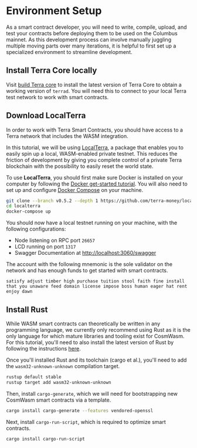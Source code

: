 # Environment Setup

As a smart contract developer, you will need to write, compile, upload, and test your contracts before deploying them to be used on the Columbus mainnet. As this development process can involve manually juggling multiple moving parts over many iterations, it is helpful to first set up a specialized environment to streamline development.

## Install Terra Core locally

Visit [build Terra core](/How-to/Run-a-full-Terra-node/Build-Terra-core.md) to install the latest version of Terra Core to obtain a working version of `terrad`. You will need this to connect to your local Terra test network to work with smart contracts.

## Download LocalTerra

In order to work with Terra Smart Contracts, you should have access to a Terra network that includes the WASM integration.

In this tutorial, we will be using [LocalTerra](https://github.com/terra-money/localterra), a package that enables you to easily spin up a local, WASM-enabled private testnet. This reduces the friction of development by giving you complete control of a private Terra blockchain with the possibility to easily reset the world state.

To use **LocalTerra**, you should first make sure Docker is installed on your computer by following the [Docker get-started tutorial](https://www.docker.com/get-started). You will also need to set up and configure [Docker Compose](https://docs.docker.com/compose/install/) on your machine.

```sh
git clone --branch v0.5.2 --depth 1 https://github.com/terra-money/localterra
cd localterra
docker-compose up
```

You should now have a local testnet running on your machine, with the following configurations:

- Node listening on RPC port `26657`
- LCD running on port `1317`
- Swagger Documentation at [http://localhost:3060/swagger](http://localhost:3060/swagger)

The account with the following mnemonic is the sole validator on the network and has enough funds to get started with smart contracts.

```
satisfy adjust timber high purchase tuition stool faith fine install that you unaware feed domain license impose boss human eager hat rent enjoy dawn
```

## Install Rust

While WASM smart contracts can theoretically be written in any programming language, we currently only recommend using Rust as it is the only language for which mature libraries and tooling exist for CosmWasm. For this tutorial, you'll need to also install the latest version of Rust by following the instructions [here](https://www.rust-lang.org/tools/install).

Once you'll installed Rust and its toolchain (cargo et al.), you'll need to add the `wasm32-unknown-unknown` compilation target.

```sh
rustup default stable
rustup target add wasm32-unknown-unknown
```

Then, install `cargo-generate`, which we will need for bootstrapping new CosmWasm smart contracts via a template.

```sh
cargo install cargo-generate --features vendored-openssl
```

Next, install `cargo-run-script`, which is required to optimize smart contracts.

```sh
cargo install cargo-run-script
```
